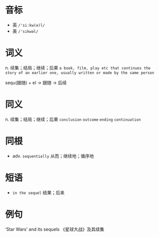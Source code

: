 # 音标

- 英 `/'siːkw(ə)l/`
- 美 `/'sikwəl/`

# 词义

n. 续集；结局；继续；后果
`a book, film, play etc that continues the story of an earlier one, usually written or made by the same person`



sequ(跟随) + el → 跟随 → 后续

# 同义

n. 续集；结局；继续；后果
`conclusion` `outcome` `ending` `continuation`

# 同根

- adv. `sequentially` 从而；继续地；循序地

# 短语

- `in the sequel` 结果；后来

# 例句

‘Star Wars’ and its sequels
《星球大战》及其续集


